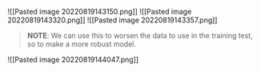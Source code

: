 ![[Pasted image 20220819143150.png]]
![[Pasted image 20220819143320.png]]
![[Pasted image 20220819143357.png]]

> **NOTE**:
> We can use this to worsen the data to use in the training test, so to make a more robust model.

![[Pasted image 20220819144047.png]]
